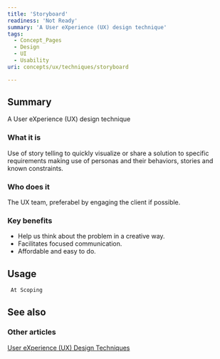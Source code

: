 ```yaml
---
title: 'Storyboard'
readiness: 'Not Ready'
summary: 'A User eXperience (UX) design technique'
tags:
  - Concept_Pages
  - Design
  - UI
  - Usability
uri: concepts/ux/techniques/storyboard

---
```

## Summary

A User eXperience (UX) design technique

### What it is

Use of story telling to quickly visualize or share a solution to specific requirements making use of personas and their behaviors, stories and known constraints.

### Who does it

The UX team, preferabel by engaging the client if possible.

### Key benefits

-   Help us think about the problem in a creative way.
-   Facilitates focused communication.
-   Affordable and easy to do.

## Usage

     At Scoping

## See also

### Other articles

[User eXperience (UX) Design Techniques](/concepts/ux/techniques)
